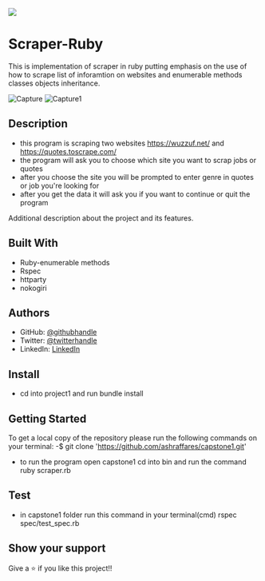 ![](https://img.shields.io/badge/Microverse-blueviolet)

# Scraper-Ruby

 This is implementation of scraper in ruby putting emphasis on the use of how to scrape list of inforamtion on websites and enumerable methods classes objects inheritance.

![Capture](https://user-images.githubusercontent.com/37639594/109302596-2c386480-7842-11eb-86fb-3eea5b6ef6ef.PNG)
![Capture1](https://user-images.githubusercontent.com/37639594/109302598-2d699180-7842-11eb-8b5c-97896a54f8db.PNG)

## Description
- this program is scraping two websites https://wuzzuf.net/ and https://quotes.toscrape.com/
- the program will ask you to choose which site you want to scrap jobs or quotes
- after you choose the site you will be prompted to enter genre in quotes or job you're looking for
- after you get the data it will ask you if you want to continue or quit the program

Additional description about the project and its features.

## Built With
- Ruby-enumerable methods
- Rspec
- httparty
- nokogiri

## Authors

- GitHub: [@githubhandle](https://github.com/ashraffares/http-ashraffares.github.io-)
- Twitter: [@twitterhandle](https://twitter.com/Fares09301164)
- LinkedIn: [LinkedIn](https://www.linkedin.com/in/fares-ashraf-382a35176/)


## Install
- cd into project1 and run bundle install


## Getting Started
To get a local copy of the repository please run the following commands on your terminal:
-$ git clone 'https://github.com/ashraffares/capstone1.git'
- to run the program open capstone1 cd into bin and run the command ruby scraper.rb


## Test
- in capstone1 folder run this command in your terminal(cmd) rspec spec/test_spec.rb


## Show your support

Give a ⭐️ if you like this project!!

